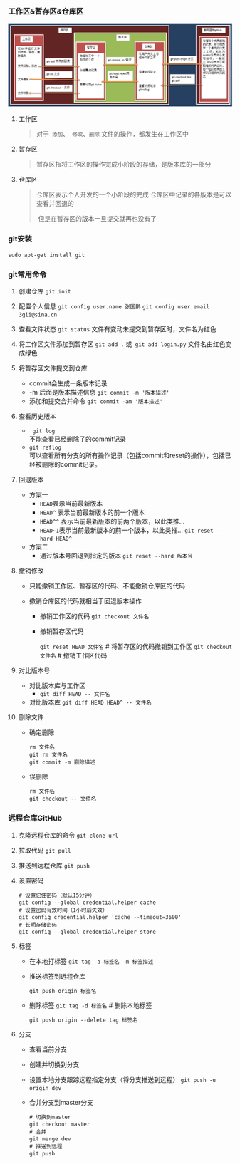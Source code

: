 ### 工作区&暂存区&仓库区

![](./images/git_main.png)

1. 工作区

   > 对于` 添加`、` 修改`、`删除` 文件的操作，都发生在工作区中

2. 暂存区

   > 暂存区指将工作区的操作完成小阶段的存储，是版本库的一部分

3. 仓库区

   > 仓库区表示个人开发的一个小阶段的完成
   > 	仓库区中记录的各版本是可以查看并回退的
   >
   > ​	但是在暂存区的版本一旦提交就再也没有了

### git安装

`sudo apt-get install git`

### git常用命令

1. 创建仓库
   `git init`

2. 配置个人信息
   `git config user.name 张国鹏`
   `git config user.email 3gii@sina.cn`

3. 查看文件状态
   `git status`  文件有变动未提交到暂存区时，文件名为红色

4. 将工作区文件添加到暂存区
   `git add .` 或` git add login.py`  文件名由红色变成绿色

5. 将暂存区文件提交到仓库

   * commit会生成一条版本记录
   * -m 后面是版本描述信息
     `git commit -m '版本描述' ` 
   * 添加和提交合并命令
     `git commit -am '版本描述'` 

6. 查看历史版本

   * ` git log`  
     不能查看已经删除了的commit记录
   * `git reflog `  
     可以查看所有分支的所有操作记录（包括commit和reset的操作），包括已经被删除的commit记录。

7. 回退版本

   * 方案一
     * `HEAD`表示当前最新版本
     * `HEAD^` 表示当前最新版本的前一个版本
     * `HEAD^^` 表示当前最新版本的前两个版本，以此类推...
     * `HEAD~1`表示当前最新版本的前一个版本，以此类推...
       `git reset --hard HEAD^`
   * 方案二
     * 通过版本号回退到指定的版本
       `git reset --hard 版本号` 

8. 撤销修改

   * 只能撤销工作区、暂存区的代码、不能撤销仓库区的代码

   * 撤销仓库区的代码就相当于回退版本操作

     * 撤销工作区的代码
       `git checkout 文件名 `

     * 撤销暂存区代码

       `git reset HEAD 文件名`  # 将暂存区的代码撤销到工作区
       `git checkout 文件名`       # 撤销工作区代码

9. 对比版本号

   * 对比版本库与工作区
     * `git diff HEAD -- 文件名`
   * 对比版本库
     `git diff HEAD HEAD^ -- 文件名`

10. 删除文件

    * 确定删除

      ```shell
      rm 文件名
      git rm 文件名
      git commit -m 删除描述
      ```

      

    * 误删除

      ```shell
      rm 文件名
      git checkout -- 文件名
      ```

### 远程仓库GitHub

1. 克隆远程仓库的命令
   `git clone url`

2. 拉取代码
   `git pull`

3. 推送到远程仓库
   `git push`

4. 设置密码

   ```shell
   # 设置记住密码（默认15分钟）
   git config --global credential.helper cache
   # 设置密码有效时间（1小时后失效）
   git config credential.helper 'cache --timeout=3600'
   # 长期存储密码
   git config --global credential.helper store
   ```

   

5. 标签

   * 在本地打标签
     `git tag -a 标签名 -m 标签描述`

   * 推送标签到远程仓库

     `git push origin 标签名`

   * 删除标签
     `git tag -d 标签名` # 删除本地标签

     `git push origin --delete tag 标签名`

6. 分支

   * 查看当前分支

   * 创建并切换到分支

   * 设置本地分支跟踪远程指定分支（将分支推送到远程）
     `git push -u origin dev`

   * 合并分支到master分支

     ```shell 
     # 切换到master
     git checkout master
     # 合并
     git merge dev
     # 推送到远程
     git push
     ```

     


 